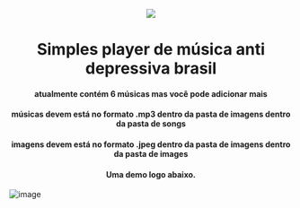 
<p align="center">
  <img src="https://img.c3dt.com/emx2VGpPOGZNSUthWC94Y3A5TzZ6Zz09=w200" />
</p>

<h1 align="center">Simples player de música anti depressiva brasil </h1>
<h4 align="center">atualmente contém 6 músicas mas você pode adicionar mais </h4>
<h4 align="center">músicas devem está no formato .mp3 dentro da pasta de imagens dentro da pasta de songs</h4>
<h4 align="center">imagens devem está no formato .jpeg dentro da pasta de imagens dentro da pasta de images </h4>
<h4 align="center">Uma demo logo abaixo.</h4>

![image](https://user-images.githubusercontent.com/109921888/186438021-70c16d78-1177-48a7-bd8f-56df9a3ab9e2.png)

